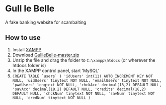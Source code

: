 # Gull le Belle

A fake banking website for scambaiting

## How to use
1. Install [XAMPP](https://www.apachefriends.org/index.html)
2. Download [GullleBelle-master.zip](https://github.com/lahrence/GullleBelle/archive/master.zip)
3. Unzip the file and drag the folder to `C:\xampp\htdocs` (or wherever the htdocs folder is)
4. In the XAMPP control panel, start 'MySQL'
5. ```CREATE TABLE `users` (
  'idUsers' int(11) AUTO_INCREMENT KEY NOT NULL,
  'uidUsers' tinytext NOT NULL,
  'emailUsers' tinytext NOT NULL,
  'pwdUsers' longtext NOT NULL,
  'chckAcc' decimal(18,2) DEFAULT NULL,
  'savAcc' decimal(18,2) DEFAULT NULL,
  'credits' decimal(18,2) DEFAULT NULL,
  'chckNum' tinytext NOT NULL,
  'savNum' tinytext NOT NULL,
  'credNum' tinytext NOT NULL
)```